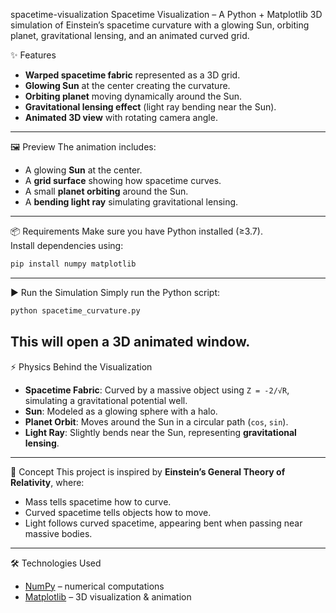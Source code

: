 spacetime-visualization
Spacetime Visualization – A Python + Matplotlib 3D simulation of Einstein’s spacetime curvature with a glowing Sun, orbiting planet, gravitational lensing, and an animated curved grid.


✨ Features
- **Warped spacetime fabric** represented as a 3D grid.  
- **Glowing Sun** at the center creating the curvature.  
- **Orbiting planet** moving dynamically around the Sun.  
- **Gravitational lensing effect** (light ray bending near the Sun).  
- **Animated 3D view** with rotating camera angle.  

---

 🖼️ Preview
The animation includes:
- A glowing **Sun** at the center.  
- A **grid surface** showing how spacetime curves.  
- A small **planet orbiting** around the Sun.  
- A **bending light ray** simulating gravitational lensing.  

---

📦 Requirements
Make sure you have Python installed (≥3.7).  
Install dependencies using:

```bash
pip install numpy matplotlib
```

---

 ▶️ Run the Simulation
Simply run the Python script:
```bash
python spacetime_curvature.py
```

This will open a **3D animated window**.
---
⚡ Physics Behind the Visualization
- **Spacetime Fabric**: Curved by a massive object using `Z = -2/√R`, simulating a gravitational potential well.  
- **Sun**: Modeled as a glowing sphere with a halo.  
- **Planet Orbit**: Moves around the Sun in a circular path (`cos`, `sin`).  
- **Light Ray**: Slightly bends near the Sun, representing **gravitational lensing**.  

---

📖 Concept
This project is inspired by **Einstein’s General Theory of Relativity**, where:
- Mass tells spacetime how to curve.  
- Curved spacetime tells objects how to move.  
- Light follows curved spacetime, appearing bent when passing near massive bodies.  

---

🛠️ Technologies Used
- [NumPy](https://numpy.org/) – numerical computations  
- [Matplotlib](https://matplotlib.org/) – 3D visualization & animation  

